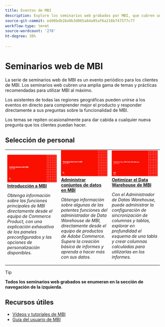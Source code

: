 ```yaml
---
title: Eventos de MBI
description: Explore los seminarios web grabados por MBI, que cubren una amplia gama de temas y prácticas recomendadas para utilizar MBI al máximo.
source-git-commit: edd0bdb28a9b3d065a64a95af6a216b747577c77
workflow-type: tm+mt
source-wordcount: '278'
ht-degree: 30%

---
```


# Seminarios web de MBI

La serie de seminarios web de MBI es un evento periódico para los clientes de MBI. Los seminarios web cubren una amplia gama de temas y prácticas recomendadas para utilizar MBI al máximo.

Los asistentes de todas las regiones geográficas pueden unirse a los eventos en directo para comprender mejor el producto y responder directamente a sus preguntas sobre la funcionalidad de MBI.

Los temas se repiten ocasionalmente para dar cabida a cualquier nueva pregunta que los clientes puedan hacer.

## Selección de personal

<table>
<tr>
  <td>
    <a href="https://experienceleague.adobe.com/docs/commerce-events/mbi/2021/getting-started.html">
      <img alt="Introducción a MBI" src="./assets/getting-started-mbi.png" />
    </a>
     <div>
      <a href="https://experienceleague.adobe.com/docs/commerce-events/mbi/2021/getting-started.html">
        <strong>Introducción a MBI</strong>
      </a>
    </div>
    <p>
    <em>Obtenga información sobre las funciones principales de MBI directamente desde el equipo de Commerce Product, con una explicación exhaustiva de los paneles preconfigurados y las opciones de personalización disponibles.</em>
    <p>
  </td>
  <td>
    <a href="https://experienceleague.adobe.com/docs/commerce-events/mbi/2022/manage-data-sets.html">
      <img alt="Administrar conjuntos de datos en MBI" src="./assets/managing-data-sets-mbi.png" />
    </a>
     <div>
      <a href="https://experienceleague.adobe.com/docs/commerce-events/mbi/2022/manage-data-sets.html">
        <strong>Administrar conjuntos de datos en MBI</strong>
      </a>
    </div>
    <p>
    <em>Obtenga información sobre algunas de las potentes funciones del administrador de Data Warehouse de MBI, directamente desde el equipo de productos de Adobe Commerce. Supere la creación básica de informes y aprenda a hacer más con sus datos.</em>
    <p>
  </td>
   <td>
    <a href="https://experienceleague.adobe.com/docs/commerce-events/mbi/2021/optimize-data-warehouse.html">
      <img alt="Optimizar el Data Warehouse de MBI" src="./assets/optimize-data-warehouse.png" />
    </a>
     <div>
      <a href="https://experienceleague.adobe.com/docs/commerce-events/mbi/2021/optimize-data-warehouse.html">
        <strong>Optimizar el Data Warehouse de MBI</strong>
      </a>
    </div>
    <p>
    <em>Con el Administrador de Datas Warehouse, puede administrar la configuración de sincronización de columnas y tablas, explorar en profundidad el esquema de una tabla y crear columnas calculadas para utilizarlas en los informes.</em>
    <p>
  </td>
</tr>
</table>

>[!TIP]
>
>**Todos los seminarios web grabados se enumeran en la sección de navegación de la izquierda**.

## Recursos útiles

- [Vídeos y tutoriales de MBI](https://experienceleague.adobe.com/docs/commerce-learn/tutorials/mbi/filter-sets.html)
- [Guía del usuario de MBI](https://experienceleague.adobe.com/docs/commerce-business-intelligence/mbi/guide-overview.html?lang=es)
